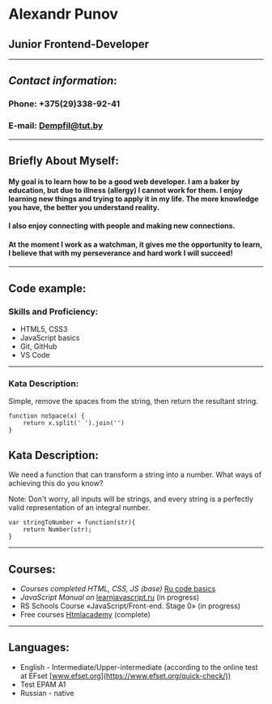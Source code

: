 # Alexandr Punov
## Junior Frontend-Developer
___
## _Contact information_:
### Phone: +375(29)338-92-41
### E-mail: Dempfil@tut.by
___
## Briefly About Myself:
#### My goal is to learn how to be a good web developer. I am a baker by education, but due to illness (allergy) I cannot work for them. I enjoy learning new things and trying to apply it in my life. The more knowledge you have, the better you understand reality.
#### I also enjoy connecting with people and making new connections.

#### At the moment I work as a watchman, it gives me the opportunity to learn, I believe that with my perseverance and hard work I will succeed!
___
## Code example:
### Skills and Proficiency:
* HTML5, CSS3
* JavaScript basics
* Git, GitHub
* VS Code
___
### Kata Description:
Simple, remove the spaces from the string, then return the resultant string.

```
function noSpace(x) {
    return x.split(' ').join('')
}

```
## Kata Description:
We need a function that can transform a string into a number. What ways of achieving this do you know?

Note: Don't worry, all inputs will be strings, and every string is a perfectly valid representation of an integral number.
```
var stringToNumber = function(str){
    return Number(str);
}
```
___
## Courses:
* _Courses completed HTML, CSS, JS (base)_ [Ru code basics](https://ru.code-basics.com/languages/html)
* _JavaScript Manual on_ [ learnjavascript.ru](https://learn.javascript.ru/) (in progress)
* RS Schools Course «JavaScript/Front-end. Stage 0» (in progress)
* Free courses [Htmlacademy](https://htmlacademy.ru/) (complete)
___
## Languages:
* English - Intermediate/Upper-intermediate (according to the online test at EFset [www.efset.org](https://www.efset.org/quick-check/))
* Test EPAM A1
* Russian - native